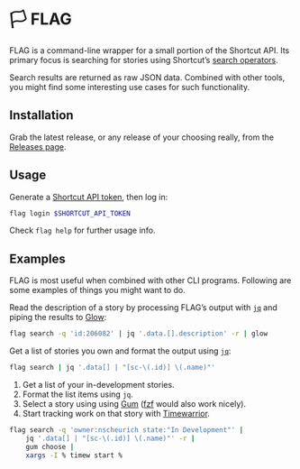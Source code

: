 # 🏳 FLAG

FLAG is a command-line wrapper for a small portion of the Shortcut API. Its
primary focus is searching for stories using Shortcutʼs [search operators].

Search results are returned as raw JSON data. Combined with other tools, you
might find some interesting use cases for such functionality.

## Installation

Grab the latest release, or any release of your choosing really, from the
[Releases page](https://github.com/ngscheurich/flag/releases).

## Usage

Generate a [Shortcut API token], then log in:

```sh
flag login $SHORTCUT_API_TOKEN
```

Check `flag help` for further usage info.

## Examples

FLAG is most useful when combined with other CLI programs. Following are some
examples of things you might want to do.

Read the description of a story by processing FLAGʼs output with [`jq`] and
piping the results to [Glow]:

```sh
flag search -q 'id:206082' | jq '.data.[].description' -r | glow
```

Get a list of stories you own and format the output using [`jq`]:

```sh
flag search | jq '.data[] | "[sc-\(.id)] \(.name)"'
```

1. Get a list of your in-development stories.
2. Format the list items using `jq`.
3. Select a story using using [Gum] ([fzf] would also work nicely).
4. Start tracking work on that story with [Timewarrior].

```sh
flag search -q 'owner:nscheurich state:"In Development"' |
    jq '.data[] | "[sc-\(.id)] \(.name)"' -r |
    gum choose |
    xargs -I % timew start %
```

[`jq`]: https://jqlang.github.io/jq/
[fzf]: https://github.com/junegunn/fzf
[glow]: https://github.com/charmbracelet/glow
[go]: https://go.dev/doc/install
[gum]: https://github.com/charmbracelet/gum
[search operators]: https://help.shortcut.com/hc/en-us/articles/360000046646-Searching-in-Shortcut-Using-Search-Operators
[shortcut api token]: https://help.shortcut.com/hc/en-us/articles/205701199-Shortcut-API-Tokens
[timewarrior]: https://timewarrior.net/
